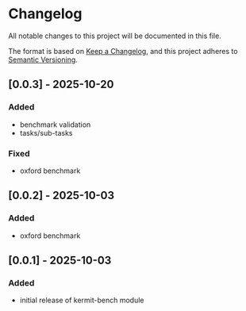 # Changelog

All notable changes to this project will be documented in this file.

The format is based on [Keep a Changelog](https://keepachangelog.com/en/1.1.0/),
and this project adheres to [Semantic Versioning](https://semver.org/spec/v2.0.0.html).

## [0.0.3] - 2025-10-20

### Added

- benchmark validation
- tasks/sub-tasks

### Fixed

- oxford benchmark

## [0.0.2] - 2025-10-03

### Added

- oxford benchmark

## [0.0.1] - 2025-10-03

### Added

- initial release of kermit-bench module
